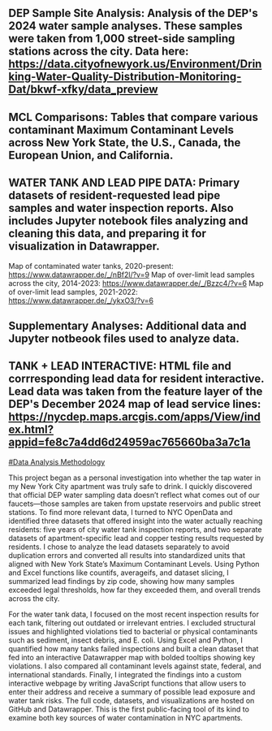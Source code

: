 ## **DEP Sample Site Analysis**: Analysis of the DEP's 2024 water sample analyses. These samples were taken from 1,000 street-side sampling stations across the city. Data here: https://data.cityofnewyork.us/Environment/Drinking-Water-Quality-Distribution-Monitoring-Dat/bkwf-xfky/data_preview

## **MCL Comparisons**: Tables that compare various contaminant Maximum Contaminant Levels across New York State, the U.S., Canada, the European Union, and California.

## **WATER TANK AND LEAD PIPE DATA**: Primary datasets of resident-requested lead pipe samples and water inspection reports. Also includes Jupyter notebook files analyzing and cleaning this data, and preparing it for visualization in Datawrapper.
  Map of contaminated water tanks, 2020-present: https://www.datawrapper.de/_/nBf2l/?v=9
  Map of over-limit lead samples across the city, 2014-2023: https://www.datawrapper.de/_/Bzzc4/?v=6
  Map of over-limit lead samples, 2021-2022: https://www.datawrapper.de/_/ykxO3/?v=6

## **Supplementary Analyses**: Additional data and Jupyter notbeook files used to analyze data.

## **TANK + LEAD INTERACTIVE**: HTML file and corrresponding lead data for resident interactive. Lead data was taken from the feature layer of the DEP's December 2024 map of lead service lines: https://nycdep.maps.arcgis.com/apps/View/index.html?appid=fe8c7a4dd6d24959ac765660ba3a7c1a


<ins> #Data Analysis Methodology</ins>

This project began as a personal investigation into whether the tap water in my New York City apartment was truly safe to drink. I quickly discovered that official DEP water sampling data doesn’t reflect what comes out of our faucets—those samples are taken from upstate reservoirs and public street stations. To find more relevant data, I turned to NYC OpenData and identified three datasets that offered insight into the water actually reaching residents: five years of city water tank inspection reports, and two separate datasets of apartment-specific lead and copper testing results requested by residents. I chose to analyze the lead datasets separately to avoid duplication errors and converted all results into standardized units that aligned with New York State’s Maximum Contaminant Levels. Using Python and Excel functions like countifs, averageifs, and dataset slicing, I summarized lead findings by zip code, showing how many samples exceeded legal thresholds, how far they exceeded them, and overall trends across the city.

For the water tank data, I focused on the most recent inspection results for each tank, filtering out outdated or irrelevant entries. I excluded structural issues and highlighted violations tied to bacterial or physical contaminants such as sediment, insect debris, and E. coli. Using Excel and Python, I quantified how many tanks failed inspections and built a clean dataset that fed into an interactive Datawrapper map with bolded tooltips showing key violations. I also compared all contaminant levels against state, federal, and international standards. Finally, I integrated the findings into a custom interactive webpage by writing JavaScript functions that allow users to enter their address and receive a summary of possible lead exposure and water tank risks. The full code, datasets, and visualizations are hosted on GitHub and Datawrapper. This is the first public-facing tool of its kind to examine both key sources of water contamination in NYC apartments.
